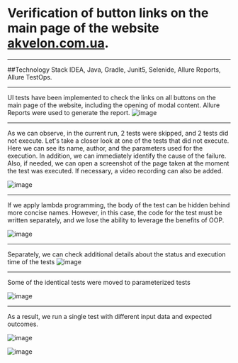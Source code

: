 # Verification of button links on the main page of the website [akvelon.com.ua](https://akvelon.com.ua).
_____________________________________________________________________________
##Technology Stack
IDEA, Java, Gradle, Junit5, Selenide, Allure Reports, Allure TestOps.
____________________________________________________________________________
UI tests have been implemented to check the links on all buttons on the main page of the website, including the opening of modal content. Allure Reports were used to generate the report.
![image](https://github.com/user-attachments/assets/617a4da6-82f7-4586-a482-51f579982ce1)
____________________________________________________________________________
As we can observe, in the current run, 2 tests were skipped, and 2 tests did not execute.
Let's take a closer look at one of the tests that did not execute.
Here we can see its name, author, and the parameters used for the execution. In addition, we can immediately identify the cause of the failure. Also, if needed, we can open a screenshot of the page taken at the moment the test was executed. If necessary, a video recording can also be added.

![image](https://github.com/user-attachments/assets/39ae7678-b768-4a02-a58a-40fc9b0f1e1b)

____________________________________________________________________________
If we apply lambda programming, the body of the test can be hidden behind more concise names. However, in this case, the code for the test must be written separately, and we lose the ability to leverage the benefits of OOP.

![image](https://github.com/user-attachments/assets/0b6e9b6b-9f59-4826-8e20-6ede3e8488a5)

____________________________________________________________________________
Separately, we can check additional details about the status and execution time of the tests
![image](https://github.com/user-attachments/assets/7a09dcc1-dfb4-4a05-abd0-6a5e916137d0)

____________________________________________________________________________

Some of the identical tests were moved to parameterized tests

![image](https://github.com/user-attachments/assets/fdebeb85-f1d7-40ad-8791-08d33e87a136)
____________________________________________________________________________

As a result, we run a single test with different input data and expected outcomes.

![image](https://github.com/user-attachments/assets/d646b2b9-7b18-4251-a9aa-059ce4a3d371)

![image](https://github.com/user-attachments/assets/ba9239b3-edef-4b56-aa11-2a94d7b15d86)

